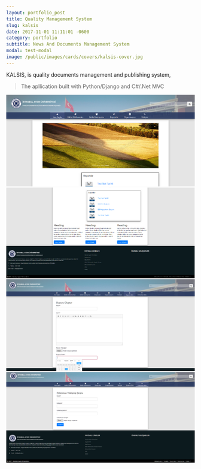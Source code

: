 ```yaml
---
layout: portfolio_post
title: Quality Management System
slug: kalsis
date: 2017-11-01 11:11:01 -0600
category: portfolio
subtitle: News And Documents Management System
modal: test-modal
image: /public/images/cards/covers/kalsis-cover.jpg
---
```


<p>KALSIS, is quality documents management and publishing system,</p>

> The apllication built with Python/Django and C#/.Net MVC

<div class="row">

<a href="/public/images/cards/content/kalsis/kalsis1.PNG" data-lightbox="roadtrip">
<img class="thmb" src="/public/images/cards/content/kalsis/kalsis1.PNG" /></a>
<a href="/public/images/cards/content/kalsis/kalsis2.PNG" data-lightbox="roadtrip">
<img class="thmb" src="/public/images/cards/content/kalsis/kalsis2.PNG" /></a>
<a href="/public/images/cards/content/kalsis/kalsis3.PNG" data-lightbox="roadtrip">
<img class="thmb" src="/public/images/cards/content/kalsis/kalsis3.PNG" /></a>
<a href="/public/images/cards/content/kalsis/kalsis4.PNG" data-lightbox="roadtrip">
<img class="thmb" src="/public/images/cards/content/kalsis/kalsis4.PNG" /></a>





